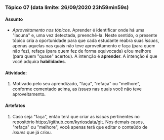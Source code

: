 ### Tópico 07 (data limite: **26/09/2020 23h59min59s**)

#### Assunto

- _Aproveitamento nos tópicos_. Aprender é identificar onde há uma "lacuna"
e, uma vez detectada, preenchê-la. Neste sentido, o presente tópico cria a
oportunidade para que cada estudante reabra suas _issues_, apenas 
aquelas nas quais não teve aproveitamento e faça (para quem não fez), refaça (para quem fez de forma
equivocada) e/ou melhore (para quem "quase" acertou). A intenção é 
**aprender**. A intenção é que você adquira **habilidades**. 

#### Atividade:

1. Motivado pelo seu aprendizado, "faça", "refaça" ou "melhore", conforme comentado acima, as _issues_ nas quais você não teve aproveitamento.

#### Artefatos

1. Caso seja "faça", então terá que criar as _issues_ pertinentes no repositório https://github.com/kyriosdata/git. Nos demais casos,
"refaça" ou "melhore", você apenas terá que editar o conteúdo de _issues_ que já criou.
